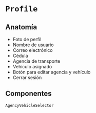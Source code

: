# `Profile`

## Anatomía

- Foto de perfil
- Nombre de usuario
- Correo electrónico
- Cédula
- Agencia de transporte
- Vehículo asignado
- Botón para editar agencia y vehículo
- Cerrar sesión

## Componentes

`AgencyVehicleSelector`
